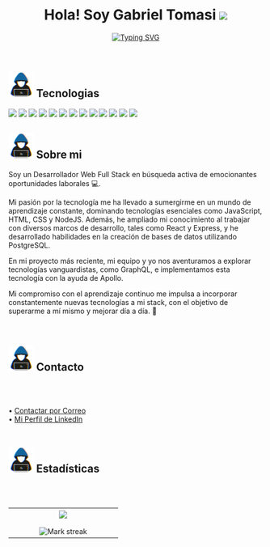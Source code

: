 <h1 align="center"><b>Hola! Soy Gabriel Tomasi </b><img src="https://media.giphy.com/media/hvRJCLFzcasrR4ia7z/giphy.gif" width="35"></h1>

<p align="center">
  <a href="https://git.io/typing-svg"><img src="https://readme-typing-svg.demolab.com?font=Poppins&weight=500&size=24&duration=4000&pause=500&color=124D0B&center=true&vCenter=true&random=true&width=435&lines=Full+Stack+Developer" alt="Typing SVG" /></a>
</p>
<br>

## <picture><img src = "https://github.com/0xAbdulKhalid/0xAbdulKhalid/raw/main/assets/mdImages/about_me.gif" width=50px></picture> **Tecnologias**

<a>
<img src = https://img.shields.io/badge/JavaScript-323330?style=for-the-badge&logo=javascript&logoColor=F7DF1E  width = 100px></a>

<a>
<img src = https://img.shields.io/badge/HTML5-E34F26?style=for-the-badge&logo=html5&logoColor=white  width = 100px></a>

<a>
<img src = https://img.shields.io/badge/CSS3-1572B6?style=for-the-badge&logo=css3&logoColor=white  width = 100px></a>	
    	
<a>
<img src = https://img.shields.io/badge/PostgreSQL-316192?style=for-the-badge&logo=postgresql&logoColor=white  width = 100px></a>

<a>
<img src = https://img.shields.io/badge/Sequelize-52B0E7?style=for-the-badge&logo=Sequelize&logoColor=white  width = 100px></a>

<a>
<img src = https://img.shields.io/badge/Express%20js-000000?style=for-the-badge&logo=express&logoColor=white  width = 100px></a>

<a>
<img src = https://img.shields.io/badge/GraphQl-E10098?style=for-the-badge&logo=graphql&logoColor=white  width = 100px></a>

<a>
<img src = https://img.shields.io/badge/Node%20js-339933?style=for-the-badge&logo=nodedotjs&logoColor=white  width = 100px></a>

<a>
<img src = https://img.shields.io/badge/Postman-FF6C37?style=for-the-badge&logo=Postman&logoColor=white  width = 100px></a>

<a>
<img src = https://img.shields.io/badge/React-20232A?style=for-the-badge&logo=react&logoColor=61DAFB  width = 100px></a>

<a>
<img src = https://img.shields.io/badge/Redux-593D88?style=for-the-badge&logo=redux&logoColor=white  width = 100px></a>

<a>
<img src = https://img.shields.io/badge/VSCode-0078D4?style=for-the-badge&logo=visual%20studio%20code&logoColor=white width = 100px></a>

<a>
<img src = https://img.shields.io/badge/Jira-0052CC?style=for-the-badge&logo=Jira&logoColor=white width = 100px></a>

## <picture><img src = "https://github.com/0xAbdulKhalid/0xAbdulKhalid/raw/main/assets/mdImages/about_me.gif" width = 50px></picture> **Sobre mi**

Soy un Desarrollador Web Full Stack en búsqueda activa de emocionantes oportunidades laborales 💻.

Mi pasión por la tecnología me ha llevado a sumergirme en un mundo de aprendizaje constante, dominando tecnologías esenciales como JavaScript, HTML, CSS y NodeJS. Además, he ampliado mi conocimiento al trabajar con diversos marcos de desarrollo, tales como React y Express, y he desarrollado habilidades en la creación de bases de datos utilizando PostgreSQL.

En mi proyecto más reciente, mi equipo y yo nos aventuramos a explorar tecnologías vanguardistas, como GraphQL, e implementamos esta tecnología con la ayuda de Apollo.

Mi compromiso con el aprendizaje continuo me impulsa a incorporar constantemente nuevas tecnologías a mi stack, con el objetivo de superarme a mí mismo y mejorar día a día. 💪

<br>

## <picture><img src = "https://github.com/0xAbdulKhalid/0xAbdulKhalid/raw/main/assets/mdImages/about_me.gif" width = 50px></picture> **Contacto**
<br><br>

• <a href="mailto:gabrieltomasi22@gmail.com?Subject=Agenda%20De%20Entrevista%20Para:">Contactar por Correo</a><br>
• [Mi Perfil de LinkedIn](https://www.linkedin.com/in/gabrieltomasi)
<br><br>

## <picture><img src = "https://github.com/0xAbdulKhalid/0xAbdulKhalid/raw/main/assets/mdImages/about_me.gif" width = 50px></picture> **Estadísticas**
<br><br>

<p align="center">

<table align="center">
<tr border="none">
<td width="50%" align="center">
  
  <img  align="center"  src="https://github-readme-stats.vercel.app/api?username=GabrielTomasi&theme=dark&show_icons=true&count_private=true" />
  <br></br>
  <img  title="🔥 Get streak stats for your profile at git.io/streak-stats" alt="Mark streak" src="https://github-readme-streak-stats.herokuapp.com/?user=GabrielTomasi&theme=dark&hide_border=false" /> 
</td>


</tr>
</table>
</p>        


